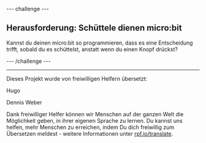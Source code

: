 --- challenge ---

## Herausforderung: Schüttele dienen micro:bit

Kannst du deinen micro:bit so programmieren, dass es eine Entscheidung trifft, sobald du es schüttelst, anstatt wenn du einen Knopf drückst?

--- /challenge ---


***
Dieses Projekt wurde von freiwilligen Helfern übersetzt:

Hugo

Dennis Weber

Dank freiwilliger Helfer können wir Menschen auf der ganzen Welt die Möglichkeit geben, in ihrer eigenen Sprache zu lernen. Du kannst uns helfen, mehr Menschen zu erreichen, indem Du dich freiwillig zum Übersetzen meldest - weitere Informationen unter [rpf.io/translate](https://rpf.io/translate).
